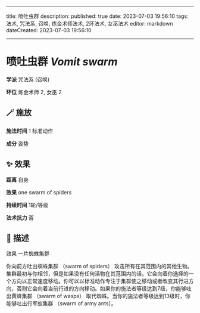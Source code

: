 
---
title: 喷吐虫群
description: 
published: true
date: 2023-07-03 19:56:10
tags: 法术, 咒法系, 召唤, 炼金术师法术, 2环法术, 女巫法术
editor: markdown
dateCreated: 2023-07-03 19:56:10

---

# **喷吐虫群** *Vomit swarm*

**学派** 咒法系 (召唤) 

**环位** 炼金术师 2, 女巫 2

## 🪄 施放

**施法时间** 1 标准动作

**成分** 姿势

## ✨ 效果  

**距离** 自身 

**效果** one swarm of spiders 

**持续时间** 1轮/等级 

**法术抗力** 否

## 📖 描述

效果              一片蜘蛛集群

你向前方吐出蜘蛛集群 （swarm of spiders） 攻击所有在其范围内的其他生物。集群最初与你相邻，但是如果没有任何活物在其范围内的话，它会向着你选择的一个方向以正常速度移动。你可以以标准动作专注于集群使之移动或者改变其行进方向，否则它会向着当前行进的方向移动。如果你的施法者等级达到7级，你能够吐出黄蜂集群 （swarm of wasps） 取代蜘蛛。当你的施法者等级达到13级时，你能够吐出行军蚁集群 （swarm of army ants）。
    